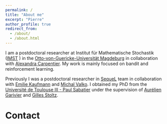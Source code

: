 ```yaml
---
permalink: /
title: "About me"
excerpt: "Pierre"
author_profile: true
redirect_from:
  - /about/
  - /about.html
---
```


I am a postdoctoral researcher at  Institut für Mathematische Stochastik ([IMST](https://www.math.ovgu.de/Institute/IMST.html) ) in the [Otto-von-Guericke-Universität Magdeburg](https://www.ovgu.de) in collaboration with [Alexandra Carpentier](https://sites.google.com/site/alexandracarpentierresearch).
My work is mainly focused on bandit and reinforcement learning.



 Previously I was a postdoctoral researcher in [SequeL](https://team.inria.fr/sequel) team in collaboration with [Emilie Kaufmann](http://chercheurs.lille.inria.fr/ekaufman/) and [Michal Valko](http://researchers.lille.inria.fr/~valko/hp/). I obtained my PhD from the [Université de Toulouse III - Paul Sabatier](https://www.univ-tlse3.fr/) under the supervision of [Aurélien Garivier](https://perso.ens-lyon.fr/aurelien.garivier/www.math.univ-toulouse.fr/_agarivie/index.html) and [Gilles Stoltz](https://stoltz.perso.math.cnrs.fr/).






Contact
======
